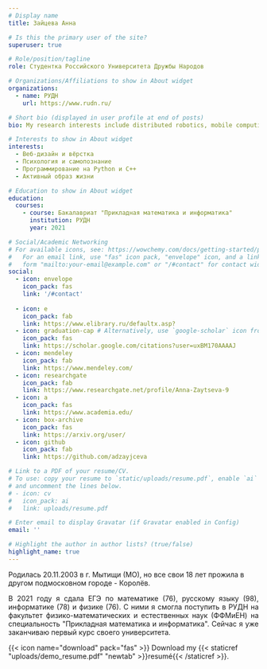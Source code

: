 ```yaml
---
# Display name
title: Зайцева Анна

# Is this the primary user of the site?
superuser: true

# Role/position/tagline
role: Студентка Российского Университета Дружбы Народов

# Organizations/Affiliations to show in About widget
organizations:
  - name: РУДН
    url: https://www.rudn.ru/

# Short bio (displayed in user profile at end of posts)
bio: My research interests include distributed robotics, mobile computing and programmable matter.

# Interests to show in About widget
interests:
  - Веб-дизайн и вёрстка
  - Психология и самопознание
  - Программирование на Python и C++
  - Активный образ жизни

# Education to show in About widget
education:
  courses:
    - course: Бакалавриат "Прикладная математика и информатика"
      institution: РУДН
      year: 2021

# Social/Academic Networking
# For available icons, see: https://wowchemy.com/docs/getting-started/page-builder/#icons
#   For an email link, use "fas" icon pack, "envelope" icon, and a link in the
#   form "mailto:your-email@example.com" or "/#contact" for contact widget.
social:
  - icon: envelope
    icon_pack: fas
    link: '/#contact'
    
  - icon: e
    icon_pack: fab
    link: https://www.elibrary.ru/defaultx.asp?
  - icon: graduation-cap # Alternatively, use `google-scholar` icon from `ai` icon pack
    icon_pack: fas
    link: https://scholar.google.com/citations?user=uxBM170AAAAJ
  - icon: mendeley
    icon_pack: fab
    link: https://www.mendeley.com/
  - icon: researchgate
    icon_pack: fab
    link: https://www.researchgate.net/profile/Anna-Zaytseva-9
  - icon: a
    icon_pack: fas
    link: https://www.academia.edu/
  - icon: box-archive
    icon_pack: fas
    link: https://arxiv.org/user/
  - icon: github
    icon_pack: fab
    link: https://github.com/adzayjceva

# Link to a PDF of your resume/CV.
# To use: copy your resume to `static/uploads/resume.pdf`, enable `ai` icons in `params.toml`,
# and uncomment the lines below.
# - icon: cv
#   icon_pack: ai
#   link: uploads/resume.pdf

# Enter email to display Gravatar (if Gravatar enabled in Config)
email: ''

# Highlight the author in author lists? (true/false)
highlight_name: true
---
```


Родилась 20.11.2003 в г. Мытищи (МО), но все свои 18 лет прожила в другом подмосковном городе - Королёв.

<div style="text-align:justify">В 2021 году я сдала ЕГЭ по математике (76), русскому языку (98), информатике (78) и физике (76). С ними я смогла поступить в РУДН на факультет физико-математических и естественных наук (ФФМиЕН) на специальность "Прикладная математика и информатика". Сейчас я уже заканчиваю первый курс своего университета.</div>

{{< icon name="download" pack="fas" >}} Download my {{< staticref "uploads/demo_resume.pdf" "newtab" >}}resumé{{< /staticref >}}.
